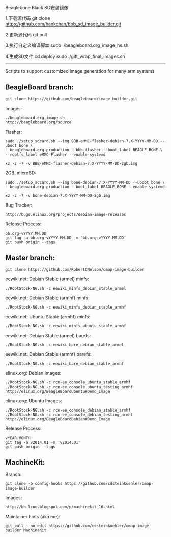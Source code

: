 Beaglebone Black SD安装镜像:

1.下载源代码
git clone https://github.com/hankchan/bbb_sd_image_builder.git

2.更新源代码
git pull

3.执行自定义编译脚本
sudo ./beagleboard.org_image_hs.sh

4.生成SD文件
cd deploy
sudo ./gift_wrap_final_images.sh

********


Scripts to support customized image generation for many arm systems

BeagleBoard branch:
------------

    git clone https://github.com/beagleboard/image-builder.git

Images:

    ./beagleboard.org_image.sh
    http://beagleboard.org/source

Flasher:

    sudo ./setup_sdcard.sh --img BBB-eMMC-flasher-debian-7.X-YYYY-MM-DD --uboot bone \
    --beagleboard.org-production --bbb-flasher --boot_label BEAGLE_BONE \
    --rootfs_label eMMC-Flasher --enable-systemd

    xz -z -7 -v BBB-eMMC-flasher-debian-7.X-YYYY-MM-DD-2gb.img

2GB, microSD:

    sudo ./setup_sdcard.sh --img bone-debian-7.X-YYYY-MM-DD --uboot bone \
    --beagleboard.org-production --boot_label BEAGLE_BONE --enable-systemd

    xz -z -7 -v bone-debian-7.X-YYYY-MM-DD-2gb.img

Bug Tracker:

    http://bugs.elinux.org/projects/debian-image-releases

Release Process:

    bb.org-vYYYY.MM.DD
    git tag -a bb.org-vYYYY.MM.DD -m 'bb.org-vYYYY.MM.DD'
    git push origin --tags

Master branch:
------------

    git clone https://github.com/RobertCNelson/omap-image-builder

eewiki.net: Debian Stable (armel) minfs:

    ./RootStock-NG.sh -c eewiki_minfs_debian_stable_armel

eewiki.net: Debian Stable (armhf) minfs:

    ./RootStock-NG.sh -c eewiki_minfs_debian_stable_armhf

eewiki.net: Ubuntu Stable (armhf) minfs:

    ./RootStock-NG.sh -c eewiki_minfs_ubuntu_stable_armhf

eewiki.net: Debian Stable (armel) barefs:

    ./RootStock-NG.sh -c eewiki_bare_debian_stable_armel

eewiki.net: Debian Stable (armhf) barefs:

    ./RootStock-NG.sh -c eewiki_bare_debian_stable_armhf

elinux.org: Debian Images:

    ./RootStock-NG.sh -c rcn-ee_console_ubuntu_stable_armhf
    ./RootStock-NG.sh -c rcn-ee_console_ubuntu_testing_armhf
    http://elinux.org/BeagleBoardUbuntu#Demo_Image

elinux.org: Ubuntu Images:

    ./RootStock-NG.sh -c rcn-ee_console_debian_stable_armhf
    ./RootStock-NG.sh -c rcn-ee_console_debian_testing_armhf
    http://elinux.org/BeagleBoardDebian#Demo_Image

Release Process:

    vYEAR.MONTH
    git tag -a v2014.01 -m 'v2014.01'
    git push origin --tags

MachineKit:
------------

Branch:

    git clone -b config-hooks https://github.com/cdsteinkuehler/omap-image-builder

Images:

    http://bb-lcnc.blogspot.com/p/machinekit_16.html

Maintainer hints (aka me):

    git pull --no-edit https://github.com/cdsteinkuehler/omap-image-builder MachineKit
